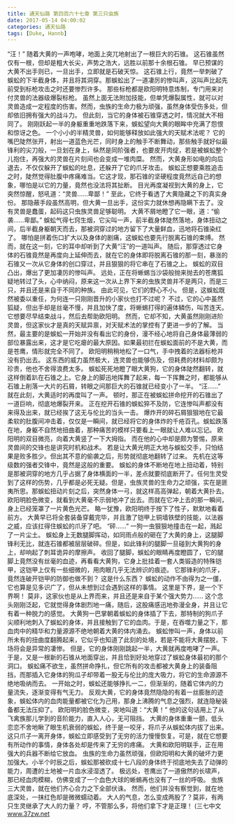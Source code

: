 ```yaml
---
title: 通天仙路 第四百六十七章 第三只虫族
date: 2017-05-14 04:00:02
categories: 通天仙路
tags: [Duke, Hannb]
---
```


“汪！”
随着大黄的一声咆哮，地面上突兀地射出了一根巨大的石锥。 这石锥虽然仅有一根，但却是粗大长尖，声势之浩大，远胜以前那十余根石锥。
早已预谋的大黄不出手则已，一旦出手，立即就是石破天惊。
这石锥上行，竟然一举刺破了蜈蚣的下半截身体，并且将其洞穿。那蜈蚣出了一道凄厉的惨叫声，这叫声比起先前受到标枪攻击之时还要惨烈许多。
那些标枪都是欧阳明特意炼制，专门用来对付灵兽的法器级爆裂标枪。
虽然上面无法附加技能，但单凭爆裂属性，就可以对灵兽造成一定程度的伤害。然而，虫族的生命力极为顽强，虽然身体受伤多处，但却依旧拥有强大的战斗力。
但此刻，当它的身体被石锥穿透之时，情况就大不相同了。
刚刚跃起一半的身躯重重地跌落下来，蜈蚣望向大黄的眼眸中充满了怨恨和惊讶之色。
一个小小的半精灵兽，如何能够释放如此强大的天赋术法呢？
它的嘴巴陡然张开，射出一道蓝色光芒，同时身上的触手不断舞动，那些触手就好似最锋利的尖刀般，一旦划在身上，纵然是同阶强者，也要皮开肉绽，若是被蜈蚣整个儿抱住，再强大的灵兽在片刻间也会变成一堆肉糜。
然而，大黄身形如电的向后退去，不仅仅躲开了蜈蚣的吐息，还躲开了它的爪牙攻击。
蜈蚣正想要乘胜追击之时，陡然觉得肚腹中疼痛难当。它这才现，那石锥的坚硬程度竟然远自己的想象，哪怕是以它的力量，竟然也没法将其扯断。
目光再度凝视到大黄的身上，它突然惊醒，怒吼道：“灵兽……卑鄙！”
至此，它终于看透了大黄隐藏之下的真实身份。
那隐蔽手段虽然高明，但大黄一旦出手，这份实力就休想再隐瞒下去了。没有灵兽是蠢蛋，起码这只虫族灵兽足够聪明。
大黄不屑地瞪了它一眼，道：“偷袭……卑鄙。”
蜈蚣气得七窍生烟，它尖叫一声，前半截身体陡然落地，身体扭动之间，后半截身躯朝天而去，那被洞穿过的地方留下了大量鲜血，迅地将石锥染红了。
哪怕是拼着伤口扩大以及身体的剧痛，这蜈蚣也要先行脱离石锥的束缚。
然而，就在这一刻，它的耳中却听到了大黄“汪”的一道叫声。
随后，那穿透过它身体的石锥竟然是再度向上延伸而去，就在它的身体即将脱离石锥的那一刻，暴涨的石锥又一次从它身体的创口穿过，并且狠狠的将它串在了石锥之上。
蜈蚣的双目凸出，爆出了更加凄厉的惨叫声。
远处，正在将蜥蜴当沙袋般抛来抛去的苍鹰狐疑地转过了头，心中纳闷，原来这一次从上界下来的虫族灵兽并不是两只，而是三只，并且还是来自于不同的种族。
由此可见，它们的野心不小。
但是，这蜈蚣既然被委以重任，为何连一只刚刚晋升的小家伙也打不过呢？
不过，它的心中虽然狐疑，但出手却是丝毫不慢，并且加快了度，将蜥蜴打得的遍体鳞伤，叫苦连天。它想要尽早结束战斗，然后去帮助欧阳明。
然而，它却不知，大黄虽然刚刚进阶灵兽，但这家伙才是真的天赋异禀，对天赋术法的掌控有了更进一步的了解。
当然，最主要的是蜈蚣一开始并没有看出它的身份，漫不经心地将自己身体最薄弱的部位暴露出来，这才是它吃瘪的最大原因。如果最初拦在蜈蚣面前的不是大黄，而是苍鹰，情形就完全不同了。
欧阳明稍稍地松了一口气，手中拽着的法器标枪并没有扔出去。
这东西的威力虽然极大，连灵兽也能够伤及，但耗费的材料却颇为珍贵，他也不舍得浪费太多。
蜈蚣死死地瞪了眼大黄狗，它的身体陡然翻转，就这样倒着趴在石锥之上。它身上的脚迅地挥舞了起来，每一下挥舞之时，都能够从石锥上削落一大片的石屑，转眼之间那巨大的石锥就已经变小了一半。
“汪……”
就在此刻，大黄适时的再度叫了一声。
顿时，那正在被蜈蚣拼命挖开的石锥出了一道巨响，彻底地爆裂开来。
正在挖开石锥的蜈蚣猝不及防，它连惨叫声都没有来得及出来，就已经挨了这无与伦比的当头一击。
爆炸开的碎石屑狠狠地在它最柔软的肚腹间冲击着，仅仅是一瞬间，就已经将它的身体炸的千疮百孔。蜈蚣跌落在地，身躯不自然地扭曲着，那种痛苦的模样只要看上一眼就让人难以忘记。
欧阳明的双目微亮，向着大黄竖了一下大拇指。
而在他的心中却是颇为警惕，原来灵兽间的交锋也是讲究时机和战术。
若是让大黄光明正大地与蜈蚣交手，只怕结果是败多胜少。但出其不意的偷袭之后，形势就彻底地翻转了过来。
先机在这等级数的强者交锋中，竟然是这般的重要。
蜈蚣的身体不断地在地上扭动着，特别是那被洞穿的地方几乎占据了身体横面的一半，差点就要彻底断开了。任何生灵受到了这样的伤势，几乎都是必死无疑。但是，虫族灵兽的生命力之顽强，实在是匪夷所思。那蜈蚣扭动片刻之后，突然身体一弓，就这样高高弹起，朝着大黄扑去。
欧阳明脸色微变，就看到大黄毫不示弱地冲了出去。而就在它冲上去的那一瞬间，身上已经笼罩了一片黄色光芒。
略一犹豫，欧阳明终于按下了性子，默默地看着前方。
大黄早已将全套装备穿戴完毕，并且激了铠甲上铜墙铁壁的技能，以法器之威，应该扛得住蜈蚣的爪牙了吧。
“砰……”
一狗一虫狠狠地撞击在一起，溅起了一片尘土。
蜈蚣身上无数腿脚挥动，如同雨点般的砸在了大黄的身上，这腿脚锋利无比，就连石锥都被层层破碎。但是，如此锋利的腿脚一旦碰到大黄狗的身上，却响起了刺耳诡异的摩擦声。
收回了腿脚，蜈蚣的眼睛再度瞪圆了，它的腿脚上竟然没有丝毫的血迹，再看看大黄狗，它身上批挂着一套人类锻造的特殊铠甲，这铠甲上仅有一些细微的，用肉眼几乎无法辨识的痕迹。
它那锋利的爪牙，竟然连破开铠甲的防御也做不到？
这是什么东西？
蜈蚣的动作不由得为之一僵，它也算是见多识广了，但从未想到过会遇到这样的事情。
这里是下界，是一个下界啊！
莫非，这家伙也是从上界而来，并且还是来自于某个强大势力……
这个念头刚刚泛起，它就觉得身体剧烈地一痛，随后，这股痛感迅地弥漫全身，并且让它有着一种脱力的感觉。
大黄狗一巴掌朝着蜈蚣的身体插了下去，那特制的狗爪子尖顺利地刺入了蜈蚣的身体，并且接触到了它的血肉。于是，在吞噬力量之下，那血肉中的精华和力量源源不绝地朝着大黄的体内涌去。
蜈蚣惨叫一声，身体以前所未有的扭曲度翻腾起来，它似乎也知道了此刻的处境，若是不能将大黄摆脱，下场将会是异常的凄惨。
但是，它的身体刚刚跳起一半，大黄就再度咆哮了一声。
于是，又是一根新的石锥从地面穿出，并且恰到好处地穿过了蜈蚣身体最初的那个洞口。
蜈蚣痛不欲生，虽然拼命挣扎，但它所有的攻击都被大黄身上的装备阻挡，而那插入它身体的狗瓜子却带着一股无与伦比的庞大吸力，将它的生命源源不绝地吸纳而去。
一开始之时，蜈蚣还能够挣扎一二，但渐渐的，随着它体内的力量流失，逐渐变得有气无力。
反观大黄，它的身体竟然隐隐的有着一丝膨胀的迹象，蜈蚣体内的血肉能量都被它化为己用，那身上沸腾的气息之强烈，就连隐秘装备都无法压抑了。
欧阳明的脸色微变，突地叫道：“大黄！”
他的这句话用上了从飞禽族那儿学到的音阶能力，直入人心，无可阻挡。
大黄的身体重重一颤，低头恋恋不舍地瞅了眼生机衰弱的蜈蚣，终于是一咬牙，将爪子从蜈蚣体内拔了出来。
这只爪子一离开身体，蜈蚣立即感受到了无穷的活力慢慢恢复。可是，就在它想要有所动作的事情，身体各处却是传来了无穷的疼痛。
大黄和欧阳明联手，正在用强大的兵器不断给它放血。
虫族的生命力虽然顽强，但欧阳明和大黄的破坏力更加强大。小半个时辰之后，蜈蚣那被砍成十七八段的身体终于彻底地失去了动弹的能力，周遭的土地被一片血水浸湿透了。
极远处，苍鹰出了一道傲然的长啸声，那已经血肉模糊，仿佛变成了一个血色大球的蜥蜴再也没有了一丝的呼吸。
虫族三大灵兽，就在他们齐心合力之下全部伏诛。
然而，他们并没有察觉到，就在地底深处，一抹红色却是微微蠕动着。
大人的气息，怎么变成两股了？莫非，有两只生灵继承了大人的力量？
哼，不管那么多，将他们拿下才是正理！
(三七中文 www.37zw.net